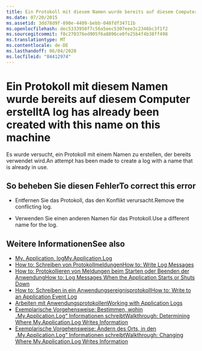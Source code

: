 ```yaml
---
title: Ein Protokoll mit diesem Namen wurde bereits auf diesem Computer erstellt
ms.date: 07/20/2015
ms.assetid: 3dd78d9f-890e-4409-bebb-048fdf34711b
ms.openlocfilehash: dec5333950f7c56a5eec5307eee3c2346bc3f1f2
ms.sourcegitcommit: f8c270376ed905f6a8896ce0fe25b4f4b38ff498
ms.translationtype: MT
ms.contentlocale: de-DE
ms.lasthandoff: 06/04/2020
ms.locfileid: "84412974"
---
```

# <a name="a-log-has-already-been-created-with-this-name-on-this-machine"></a><span data-ttu-id="1c7f6-102">Ein Protokoll mit diesem Namen wurde bereits auf diesem Computer erstellt</span><span class="sxs-lookup"><span data-stu-id="1c7f6-102">A log has already been created with this name on this machine</span></span>
<span data-ttu-id="1c7f6-103">Es wurde versucht, ein Protokoll mit einem Namen zu erstellen, der bereits verwendet wird.</span><span class="sxs-lookup"><span data-stu-id="1c7f6-103">An attempt has been made to create a log with a name that is already in use.</span></span>  
  
## <a name="to-correct-this-error"></a><span data-ttu-id="1c7f6-104">So beheben Sie diesen Fehler</span><span class="sxs-lookup"><span data-stu-id="1c7f6-104">To correct this error</span></span>  
  
- <span data-ttu-id="1c7f6-105">Entfernen Sie das Protokoll, das den Konflikt verursacht.</span><span class="sxs-lookup"><span data-stu-id="1c7f6-105">Remove the conflicting log.</span></span>  
  
- <span data-ttu-id="1c7f6-106">Verwenden Sie einen anderen Namen für das Protokoll.</span><span class="sxs-lookup"><span data-stu-id="1c7f6-106">Use a different name for the log.</span></span>  
  
## <a name="see-also"></a><span data-ttu-id="1c7f6-107">Weitere Informationen</span><span class="sxs-lookup"><span data-stu-id="1c7f6-107">See also</span></span>

- [<span data-ttu-id="1c7f6-108">My. Application. log</span><span class="sxs-lookup"><span data-stu-id="1c7f6-108">My.Application.Log</span></span>](xref:Microsoft.VisualBasic.ApplicationServices.ApplicationBase.Log)
- [<span data-ttu-id="1c7f6-109">How to: Schreiben von Protokollmeldungen</span><span class="sxs-lookup"><span data-stu-id="1c7f6-109">How to: Write Log Messages</span></span>](../developing-apps/programming/log-info/how-to-write-log-messages.md)
- [<span data-ttu-id="1c7f6-110">How to: Protokollieren von Meldungen beim Starten oder Beenden der Anwendung</span><span class="sxs-lookup"><span data-stu-id="1c7f6-110">How to: Log Messages When the Application Starts or Shuts Down</span></span>](../developing-apps/programming/log-info/how-to-log-messages-when-the-application-starts-or-shuts-down.md)
- [<span data-ttu-id="1c7f6-111">How to: Schreiben in ein Anwendungsereignisprotokoll</span><span class="sxs-lookup"><span data-stu-id="1c7f6-111">How to: Write to an Application Event Log</span></span>](../developing-apps/programming/log-info/how-to-write-to-an-application-event-log.md)
- [<span data-ttu-id="1c7f6-112">Arbeiten mit Anwendungsprotokollen</span><span class="sxs-lookup"><span data-stu-id="1c7f6-112">Working with Application Logs</span></span>](../developing-apps/programming/log-info/working-with-application-logs.md)
- [<span data-ttu-id="1c7f6-113">Exemplarische Vorgehensweise: Bestimmen, wohin „My.Application.Log“ Informationen schreibt</span><span class="sxs-lookup"><span data-stu-id="1c7f6-113">Walkthrough: Determining Where My.Application.Log Writes Information</span></span>](../developing-apps/programming/log-info/walkthrough-determining-where-my-application-log-writes-information.md)
- [<span data-ttu-id="1c7f6-114">Exemplarische Vorgehensweise: Ändern des Orts, in den „My.Application.Log“ Informationen schreibt</span><span class="sxs-lookup"><span data-stu-id="1c7f6-114">Walkthrough: Changing Where My.Application.Log Writes Information</span></span>](../developing-apps/programming/log-info/walkthrough-changing-where-my-application-log-writes-information.md)
